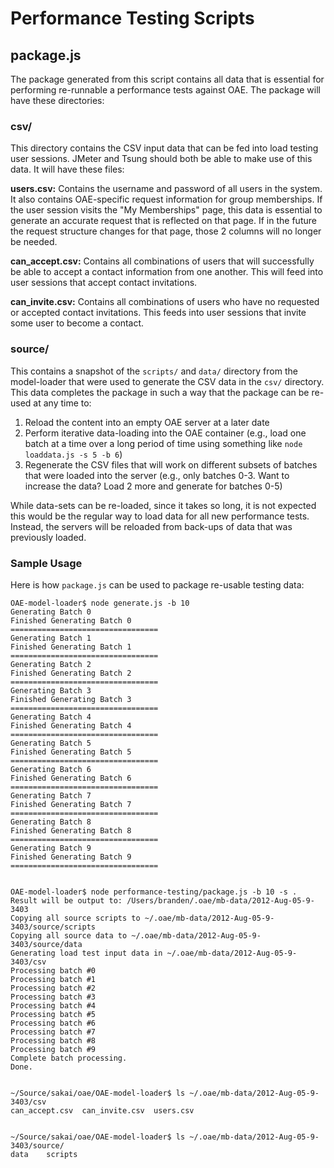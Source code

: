# Performance Testing Scripts

## package.js

The package generated from this script contains all data that is essential for performing re-runnable a performance tests against OAE. The package will have these directories:

### csv/

This directory contains the CSV input data that can be fed into load testing user sessions. JMeter and Tsung should both be able to make use of this data. It will have these files:

**users.csv:** Contains the username and password of all users in the system. It also contains OAE-specific request information for group memberships. If the user session visits the "My Memberships" page, this data is essential to generate an accurate request that is reflected on that page. If in the future the request structure changes for that page, those 2 columns will no longer be needed.

**can_accept.csv:** Contains all combinations of users that will successfully be able to accept a contact information from one another. This will feed into user sessions that accept contact invitations.

**can_invite.csv:** Contains all combinations of users who have no requested or accepted contact invitations. This feeds into user sessions that invite some user to become a contact.

### source/

This contains a snapshot of the `scripts/` and `data/` directory from the model-loader that were used to generate the CSV data in the `csv/` directory. This data completes the package in such a way that the package can be re-used at any time to:

1. Reload the content into an empty OAE server at a later date
2. Perform iterative data-loading into the OAE container (e.g., load one batch at a time over a long period of time using something like `node loaddata.js -s 5 -b 6`)
3. Regenerate the CSV files that will work on different subsets of batches that were loaded into the server (e.g., only batches 0-3. Want to increase the data? Load 2 more and generate for batches 0-5)

While data-sets can be re-loaded, since it takes so long, it is not expected this would be the regular way to load data for all new performance tests. Instead, the servers will be reloaded from back-ups of data that was previously loaded.

### Sample Usage

Here is how `package.js` can be used to package re-usable testing data:

```console
OAE-model-loader$ node generate.js -b 10
Generating Batch 0
Finished Generating Batch 0
=================================
Generating Batch 1
Finished Generating Batch 1
=================================
Generating Batch 2
Finished Generating Batch 2
=================================
Generating Batch 3
Finished Generating Batch 3
=================================
Generating Batch 4
Finished Generating Batch 4
=================================
Generating Batch 5
Finished Generating Batch 5
=================================
Generating Batch 6
Finished Generating Batch 6
=================================
Generating Batch 7
Finished Generating Batch 7
=================================
Generating Batch 8
Finished Generating Batch 8
=================================
Generating Batch 9
Finished Generating Batch 9
=================================


OAE-model-loader$ node performance-testing/package.js -b 10 -s .
Result will be output to: /Users/branden/.oae/mb-data/2012-Aug-05-9-3403
Copying all source scripts to ~/.oae/mb-data/2012-Aug-05-9-3403/source/scripts
Copying all source data to ~/.oae/mb-data/2012-Aug-05-9-3403/source/data
Generating load test input data in ~/.oae/mb-data/2012-Aug-05-9-3403/csv
Processing batch #0
Processing batch #1
Processing batch #2
Processing batch #3
Processing batch #4
Processing batch #5
Processing batch #6
Processing batch #7
Processing batch #8
Processing batch #9
Complete batch processing.
Done.


~/Source/sakai/oae/OAE-model-loader$ ls ~/.oae/mb-data/2012-Aug-05-9-3403/csv
can_accept.csv	can_invite.csv	users.csv


~/Source/sakai/oae/OAE-model-loader$ ls ~/.oae/mb-data/2012-Aug-05-9-3403/source/
data	scripts
```
